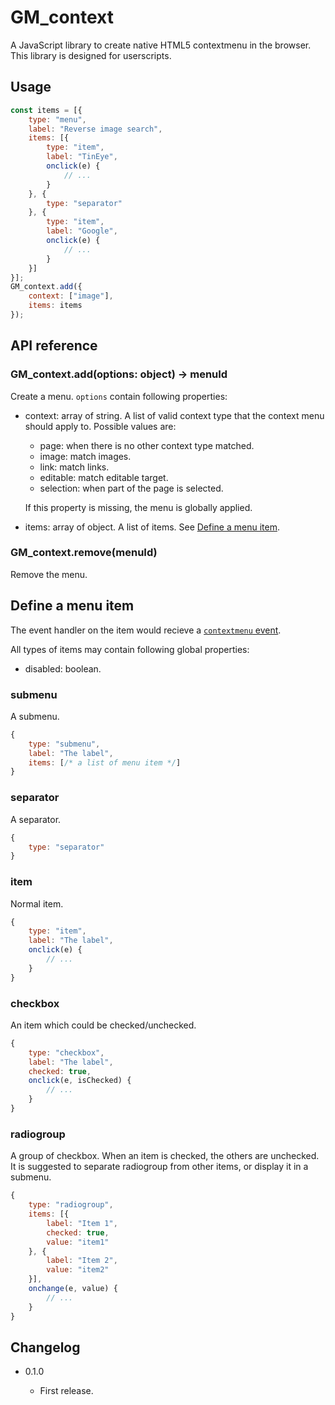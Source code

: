 GM_context
==========

A JavaScript library to create native HTML5 contextmenu in the browser. This library is designed for userscripts.

Usage
-----
```js
const items = [{
	type: "menu",
	label: "Reverse image search",
	items: [{
		type: "item",
		label: "TinEye",
		onclick(e) {
			// ...
		}
	}, {
		type: "separator"
	}, {
		type: "item",
		label: "Google",
		onclick(e) {
			// ...
		}
	}]
}];
GM_context.add({
	context: ["image"],
	items: items
});
```

API reference
-------------

### GM_context.add(options: object) -> menuId

Create a menu. `options` contain following properties:

* context: array of string. A list of valid context type that the context menu should apply to. Possible values are:

	- page: when there is no other context type matched.
	- image: match images.
	- link: match links.
	- editable: match editable target.
	- selection: when part of the page is selected.
	
	If this property is missing, the menu is globally applied.

* items: array of object. A list of items. See [Define a menu item](#define-a-menu-item).

### GM_context.remove(menuId)

Remove the menu.

Define a menu item
------------------

The event handler on the item would recieve a [`contextmenu` event](https://developer.mozilla.org/en-US/docs/Web/Events/contextmenu).

All types of items may contain following global properties:

* disabled: boolean.

### submenu

A submenu.

```js
{
	type: "submenu",
	label: "The label",
	items: [/* a list of menu item */]
}
```

### separator

A separator.

```js
{
	type: "separator"
}
```

### item

Normal item.

```js
{
	type: "item",
	label: "The label",
	onclick(e) {
		// ...
	}
}
```

### checkbox

An item which could be checked/unchecked.

```js
{
	type: "checkbox",
	label: "The label",
	checked: true,
	onclick(e, isChecked) {
		// ...
	}
}
```

### radiogroup

A group of checkbox. When an item is checked, the others are unchecked. It is suggested to separate radiogroup from other items, or display it in a submenu.

```js
{
	type: "radiogroup",
	items: [{
		label: "Item 1",
		checked: true,
		value: "item1"
	}, {
		label: "Item 2",
		value: "item2"
	}],
	onchange(e, value) {
		// ...
	}
}
```

Changelog
---------

* 0.1.0

    - First release.
